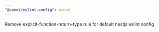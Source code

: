 ```yaml
---
"@comet/eslint-config": minor
---
```


Remove explicit-function-return-type rule for default nestjs eslint config
